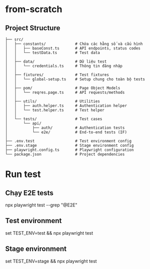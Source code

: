 # from-scratch
## Project Structure  

```
├── src/
│   ├── constants/             # Chứa các hằng số và cấu hình
│   │   ├── baseConst.ts       # API endpoints, status codes
│   │   └── testData.ts        # Test data
│   │
│   ├── data/                  # Dữ liệu test
│   │   └── credentials.ts     # Thông tin đăng nhập
│   │
│   ├── fixtures/              # Test fixtures
│   │   └── global-setup.ts    # Setup chung cho toàn bộ tests
│   │
│   ├── pom/                   # Page Object Models
│   │   └── reqres.page.ts     # API requests/methods
│   │
│   ├── utils/                 # Utilities
│   │   ├── auth.helper.ts     # Authentication helper
│   │   └── test.helper.ts     # Test helper
│   │
│   └── tests/                 # Test cases
│       └── api/
│           ├── auth/          # Authentication tests
│           └── e2e/           # End-to-end tests (IF)
│
├── .env.test                  # Test environment config
├── .env.stage                 # Stage environment config
├── playwright.config.ts       # Playwright configuration
└── package.json               # Project dependencies
```
# Run test

## Chạy E2E tests
 npx playwright test --grep "@E2E"

## Test environment
 set TEST_ENV=test && npx playwright test

## Stage environment
 set TEST_ENV=stage && npx playwright test



